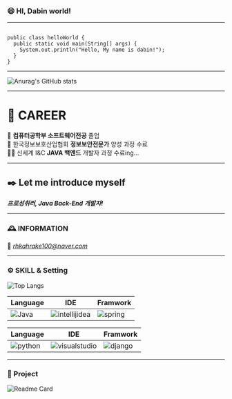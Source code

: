 ### 😄 HI, Dabin world! 

***

<pre><code>
public class helloWorld {
  public static void main(String[] args) {
    System.out.println("Hello, My name is dabin!");
  }
}
</code></pre>

***
![Anurag's GitHub stats](https://github-readme-stats.vercel.app/api?username=dabbbin&show_icons=true&theme=transparent&count_private=true)
***  

# 👊 CAREER 

🏫 __컴퓨터공학부 소프트웨어전공__  졸업  
🔐 한국정보보호산업협회 **정보보안전문가** 양성 과정 수료    
🚴‍♀️ 신세계 I&C **JAVA 백엔드** 개발자 과정 수료ing...  

--- 
## ✒️ Let me introduce myself

***프로성취러, Java Back-End 개발자!***





--- 
### 🕰️ INFORMATION 

📧 *rhkahrake100@naver.com*

--- 
### ⚙️ SKILL & Setting 

![Top Langs](https://github-readme-stats.vercel.app/api/top-langs/?username=dabbbin&hide=html,php&&layout=compact)

| Language | IDE | Framwork | 
|-----|-----|-----|
|<img alt="Java" src ="https://img.shields.io/badge/Java-007396.svg?&style=for-the-badge&logo=Java&logoColor=white"/> | <img alt="intellijidea" src ="https://img.shields.io/badge/intellij-007396.svg?&style=for-the-badge&logo=intellijidea&logoColor=#000000"/> | <img alt="spring" src ="https://img.shields.io/badge/spring-007396.svg?&style=for-the-badge&logo=spring&logoColor=white"/> | 


| Language | IDE | Framwork | 
|-----|-----|-----|
|<img alt="python" src ="https://img.shields.io/badge/python-007396.svg?&style=for-the-badge&logo=python&logoColor=white"/> | <img alt="visualstudio" src ="https://img.shields.io/badge/visualstudio-007396.svg?&style=for-the-badge&logo=visualstudio&logoColor=#5C2D91"/>  | <img alt="django" src ="https://img.shields.io/badge/django-007396.svg?&style=for-the-badge&logo=django&logoColor=#092E20"/> 


--- 
### 🤯 Project 

![Readme Card](https://github-readme-stats.vercel.app/api/pin/?username=dabbbin&repo=OOP-BBIC)

